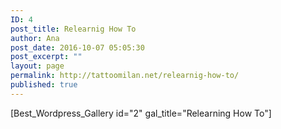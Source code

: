 ```yaml
---
ID: 4
post_title: Relearnig How To
author: Ana
post_date: 2016-10-07 05:05:30
post_excerpt: ""
layout: page
permalink: http://tattoomilan.net/relearnig-how-to/
published: true
---
```

[Best_Wordpress_Gallery id="2" gal_title="Relearning How To"]